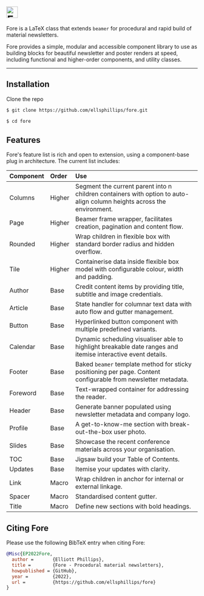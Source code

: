 # <img height=30 src="https://latex.codecogs.com/svg.latex?{\textsf{\bfseries\color[RGB]{255,216,102}Fore}}" alt="Fore">

Fore is a LaTeX class that extends `beamer` for procedural and rapid build of material newsletters.

Fore provides a simple, modular and accessible component library to use as building blocks for beautiful newsletter and poster renders at speed, including functional and higher-order components, and utility classes.

---

## Installation

Clone the repo

```bash
$ git clone https://github.com/ellsphillips/fore.git

$ cd fore
```

## Features

Fore's feature list is rich and open to extension, using a component-base plug in architecture. The current list includes:

| Component | Order  | Use                                                                                                                    |
| :-------- | :----- | :--------------------------------------------------------------------------------------------------------------------- |
| Columns   | Higher | Segment the current parent into n children containers with option to auto-align column heights across the environment. |
| Page      | Higher | Beamer frame wrapper, facilitates creation, pagination and content flow.                                               |
| Rounded   | Higher | Wrap children in flexible box with standard border radius and hidden overflow.                                         |
| Tile      | Higher | Containerise data inside flexible box model with configurable colour, width and padding.                               |
| Author    | Base   | Credit content items by providing title, subtitle and image credentials.                                               |
| Article   | Base   | State handler for columnar text data with auto flow and gutter management.                                             |
| Button    | Base   | Hyperlinked button component with multiple predefined variants.                                                        |
| Calendar  | Base   | Dynamic scheduling visualiser able to highlight breakable date ranges and itemise interactive event details.           |
| Footer    | Base   | Baked `beamer` template method for sticky positioning per page. Content configurable from newsletter metadata.         |
| Foreword  | Base   | Text-wrapped container for addressing the reader.                                                                      |
| Header    | Base   | Generate banner populated using newsletter metadata and company logo.                                                  |
| Profile   | Base   | A get-to-know-me section with break-out-the-box user photo.                                                            |
| Slides    | Base   | Showcase the recent conference materials across your organisation.                                                     |
| TOC       | Base   | Jigsaw build your Table of Contents.                                                                                   |
| Updates   | Base   | Itemise your updates with clarity.                                                                                     |
| Link      | Macro  | Wrap children in anchor for internal or external linkage.                                                              |
| Spacer    | Macro  | Standardised content gutter.                                                                                           |
| Title     | Macro  | Define new sections with bold headings.                                                                                |

## Citing Fore

Please use the following BibTeX entry when citing Fore:

```BibTeX
@Misc{EP2022Fore,
  author =       {Elliott Phillips},
  title =        {Fore - Procedural material newsletters},
  howpublished = {GitHub},
  year =         {2022},
  url =          {https://github.com/ellsphillips/fore}
}
```

